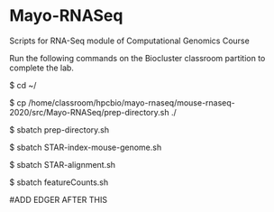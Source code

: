 # Mayo-RNASeq
Scripts for RNA-Seq module of Computational Genomics Course

Run the following commands on the Biocluster classroom partition to complete the lab. 

$ cd ~/

$ cp /home/classroom/hpcbio/mayo-rnaseq/mouse-rnaseq-2020/src/Mayo-RNASeq/prep-directory.sh ./

$ sbatch prep-directory.sh

$ sbatch STAR-index-mouse-genome.sh

$ sbatch STAR-alignment.sh

$ sbatch featureCounts.sh

#ADD EDGER AFTER THIS
